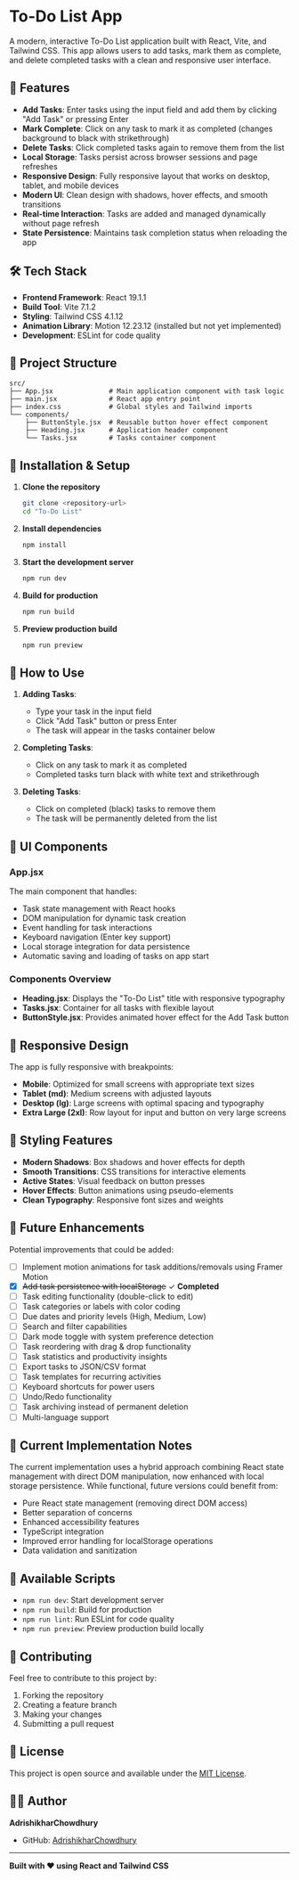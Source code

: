 # To-Do List App

A modern, interactive To-Do List application built with React, Vite, and Tailwind CSS. This app allows users to add tasks, mark them as complete, and delete completed tasks with a clean and responsive user interface.

## 🚀 Features

- **Add Tasks**: Enter tasks using the input field and add them by clicking "Add Task" or pressing Enter
- **Mark Complete**: Click on any task to mark it as completed (changes background to black with strikethrough)
- **Delete Tasks**: Click completed tasks again to remove them from the list
- **Local Storage**: Tasks persist across browser sessions and page refreshes
- **Responsive Design**: Fully responsive layout that works on desktop, tablet, and mobile devices
- **Modern UI**: Clean design with shadows, hover effects, and smooth transitions
- **Real-time Interaction**: Tasks are added and managed dynamically without page refresh
- **State Persistence**: Maintains task completion status when reloading the app

## 🛠️ Tech Stack

- **Frontend Framework**: React 19.1.1
- **Build Tool**: Vite 7.1.2
- **Styling**: Tailwind CSS 4.1.12
- **Animation Library**: Motion 12.23.12 (installed but not yet implemented)
- **Development**: ESLint for code quality

## 📂 Project Structure

```
src/
├── App.jsx              # Main application component with task logic
├── main.jsx             # React app entry point
├── index.css            # Global styles and Tailwind imports
└── components/
    ├── ButtonStyle.jsx  # Reusable button hover effect component
    ├── Heading.jsx      # Application header component
    └── Tasks.jsx        # Tasks container component
```

## 🔧 Installation & Setup

1. **Clone the repository**
   ```bash
   git clone <repository-url>
   cd "To-Do List"
   ```

2. **Install dependencies**
   ```bash
   npm install
   ```

3. **Start the development server**
   ```bash
   npm run dev
   ```

4. **Build for production**
   ```bash
   npm run build
   ```

5. **Preview production build**
   ```bash
   npm run preview
   ```

## 🎯 How to Use

1. **Adding Tasks**: 
   - Type your task in the input field
   - Click "Add Task" button or press Enter
   - The task will appear in the tasks container below

2. **Completing Tasks**:
   - Click on any task to mark it as completed
   - Completed tasks turn black with white text and strikethrough

3. **Deleting Tasks**:
   - Click on completed (black) tasks to remove them
   - The task will be permanently deleted from the list

## 🎨 UI Components

### App.jsx
The main component that handles:
- Task state management with React hooks
- DOM manipulation for dynamic task creation
- Event handling for task interactions
- Keyboard navigation (Enter key support)
- Local storage integration for data persistence
- Automatic saving and loading of tasks on app start

### Components Overview
- **Heading.jsx**: Displays the "To-Do List" title with responsive typography
- **Tasks.jsx**: Container for all tasks with flexible layout
- **ButtonStyle.jsx**: Provides animated hover effect for the Add Task button

## 📱 Responsive Design

The app is fully responsive with breakpoints:
- **Mobile**: Optimized for small screens with appropriate text sizes
- **Tablet (md)**: Medium screens with adjusted layouts
- **Desktop (lg)**: Large screens with optimal spacing and typography
- **Extra Large (2xl)**: Row layout for input and button on very large screens

## 🎨 Styling Features

- **Modern Shadows**: Box shadows and hover effects for depth
- **Smooth Transitions**: CSS transitions for interactive elements
- **Active States**: Visual feedback on button presses
- **Hover Effects**: Button animations using pseudo-elements
- **Clean Typography**: Responsive font sizes and weights

## 🔮 Future Enhancements

Potential improvements that could be added:
- [ ] Implement motion animations for task additions/removals using Framer Motion
- [x] ~~Add task persistence with localStorage~~ ✓ **Completed**
- [ ] Task editing functionality (double-click to edit)
- [ ] Task categories or labels with color coding
- [ ] Due dates and priority levels (High, Medium, Low)
- [ ] Search and filter capabilities
- [ ] Dark mode toggle with system preference detection
- [ ] Task reordering with drag & drop functionality
- [ ] Task statistics and productivity insights
- [ ] Export tasks to JSON/CSV format
- [ ] Task templates for recurring activities
- [ ] Keyboard shortcuts for power users
- [ ] Undo/Redo functionality
- [ ] Task archiving instead of permanent deletion
- [ ] Multi-language support

## 🚨 Current Implementation Notes

The current implementation uses a hybrid approach combining React state management with direct DOM manipulation, now enhanced with local storage persistence. While functional, future versions could benefit from:
- Pure React state management (removing direct DOM access)
- Better separation of concerns
- Enhanced accessibility features
- TypeScript integration
- Improved error handling for localStorage operations
- Data validation and sanitization

## 📄 Available Scripts

- `npm run dev`: Start development server
- `npm run build`: Build for production
- `npm run lint`: Run ESLint for code quality
- `npm run preview`: Preview production build locally

## 🤝 Contributing

Feel free to contribute to this project by:
1. Forking the repository
2. Creating a feature branch
3. Making your changes
4. Submitting a pull request

## 📝 License

This project is open source and available under the [MIT License](LICENSE).

## 👨‍💻 Author

**AdrishikharChowdhury**
- GitHub: [AdrishikharChowdhury](https://github.com/AdrishikharChowdhury)

---

**Built with ❤️ using React and Tailwind CSS**
